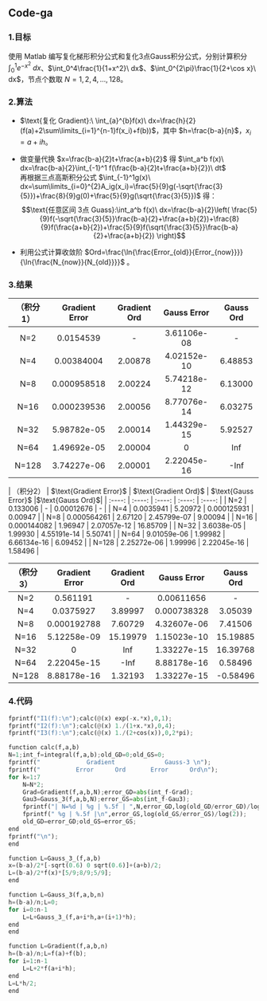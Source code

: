 ## **Code-ga**

### **1.目标**

使用 Matlab 编写复化梯形积分公式和复化3点Gauss积分公式，分别计算积分 $\int_0^1e^{-x^2}\ dx$、$\int_0^4\frac{1}{1+x^2}\ dx$、$\int_0^{2\pi}\frac{1}{2+\cos x}\ dx$，节点个数取 $N=1,2,4,...,128$。

### **2.算法**

- $\text{复化 Gradient}:\ \int_{a}^{b}f(x)\ dx=\frac{h}{2}(f(a)+2\sum\limits_{i=1}^{n-1}f(x_i)+f(b))$，其中 $h=\frac{b-a}{n}$，$x_i=a+ih$。

- 做变量代换 $x=\frac{b-a}{2}t+\frac{a+b}{2}$ 得 $\int_a^b f(x)\ dx=\frac{b-a}{2}\int_{-1}^1 f(\frac{b-a}{2}t+\frac{a+b}{2})\ dt$  
再根据三点高斯积分公式 $\int_{-1}^1g(x)\ dx=\sum\limits_{i=0}^{2}A_ig(x_i)=\frac{5}{9}g(-\sqrt{\frac{3}{5}})+\frac{8}{9}g(0)+\frac{5}{9}g(\sqrt{\frac{3}{5}})$ 得：  
$$\text{任意区间 3点 Guass}:\int_a^b f(x)\ dx=\frac{b-a}{2}\left( \frac{5}{9}f(-\sqrt{\frac{3}{5}}\frac{b-a}{2}+\frac{a+b}{2})+\frac{8}{9}f(\frac{a+b}{2})+\frac{5}{9}f(\sqrt{\frac{3}{5}}\frac{b-a}{2}+\frac{a+b}{2}) \right)$$

- 利用公式计算收敛阶 $Ord=\frac{\ln{\frac{Error_{old}}{Error_{now}}}}{\ln{\frac{N_{now}}{N_{old}}}}$ 。

### **3.结果**

| （积分1） | $\text{Gradient Error}$ | $\text{Gradient Ord}$ | $\text{Gauss Error}$ |$\text{Gauss Ord}$|
| :----: | :----: | :----: | :----: | :----: |
| N=2 | 0.0154539 | - |  3.61106e-08 | - |
| N=4 | 0.00384004 | 2.00878 |  4.02152e-10 | 6.48853 |
| N=8 | 0.000958518 | 2.00224 |  5.74218e-12 | 6.13000 |
| N=16 | 0.000239536 | 2.00056 |  8.77076e-14 | 6.03275 |
| N=32 | 5.98782e-05 | 2.00014 |  1.44329e-15 | 5.92527 |
| N=64 | 1.49692e-05 | 2.00004 |  0 | Inf |
| N=128 | 3.74227e-06 | 2.00001 |  2.22045e-16 | -Inf |

<div STYLE="page-break-after: always;"></div>
| （积分2） | $\text{Gradient Error}$ | $\text{Gradient Ord}$ | $\text{Gauss Error}$ |$\text{Gauss Ord}$|
| :----: | :----: | :----: | :----: | :----: |
| N=2 | 0.133006 | - |  0.00012676 | - |
| N=4 | 0.0035941 | 5.20972 |  0.000125931 | 0.00947 |
| N=8 | 0.000564261 | 2.67120 |  2.45799e-07 | 9.00094 |
| N=16 | 0.000144082 | 1.96947 |  2.07057e-12 | 16.85709 |
| N=32 | 3.6038e-05 | 1.99930 |  4.55191e-14 | 5.50741 |
| N=64 | 9.01059e-06 | 1.99982 |  6.66134e-16 | 6.09452 |
| N=128 | 2.25272e-06 | 1.99996 |  2.22045e-16 | 1.58496 |

| （积分3） | $\text{Gradient Error}$ | $\text{Gradient Ord}$ | $\text{Gauss Error}$ |$\text{Gauss Ord}$|
| :----: | :----: | :----: | :----: | :----: |
| N=2 | 0.561191 | - |  0.00611656 | - |
| N=4 | 0.0375927 | 3.89997 |  0.000738328 | 3.05039 |
| N=8 | 0.000192788 | 7.60729 |  4.32607e-06 | 7.41506 |
| N=16 | 5.12258e-09 | 15.19979 |  1.15023e-10 | 15.19885 |
| N=32 | 0 | Inf |  1.33227e-15 | 16.39768 |
| N=64 | 2.22045e-15 | -Inf |  8.88178e-16 | 0.58496 |
| N=128 | 8.88178e-16 | 1.32193 |  1.33227e-15 | -0.58496 |

### **4.代码**

```python
fprintf("I1(f):\n");calc(@(x) exp(-x.*x),0,1);
fprintf("I2(f):\n");calc(@(x) 1./(1+x.*x),0,4);
fprintf("I3(f):\n");calc(@(x) 1./(2+cos(x)),0,2*pi);

function calc(f,a,b)
N=1;int_f=integral(f,a,b);old_GD=0;old_GS=0;
fprintf("             Gradient              Gauss-3 \n");
fprintf("          Error      Ord       Error      Ord\n");
for k=1:7
    N=N*2;
    Grad=Gradient(f,a,b,N);error_GD=abs(int_f-Grad);
    Gau3=Gauss_3(f,a,b,N);error_GS=abs(int_f-Gau3);
    fprintf("| N=%d | %g | %.5f | ",N,error_GD,log(old_GD/error_GD)/log(2));
    fprintf(" %g | %.5f |\n",error_GS,log(old_GS/error_GS)/log(2));
    old_GD=error_GD;old_GS=error_GS;
end
fprintf("\n");
end

function L=Gauss_3_(f,a,b)
x=(b-a)/2*[-sqrt(0.6) 0 sqrt(0.6)]+(a+b)/2;
L=(b-a)/2*f(x)*[5/9;8/9;5/9];
end

function L=Gauss_3(f,a,b,n)
h=(b-a)/n;L=0;
for i=0:n-1
    L=L+Gauss_3_(f,a+i*h,a+(i+1)*h);
end
end

function L=Gradient(f,a,b,n)
h=(b-a)/n;L=f(a)+f(b);
for i=1:n-1
    L=L+2*f(a+i*h);
end
L=L*h/2;
end

```